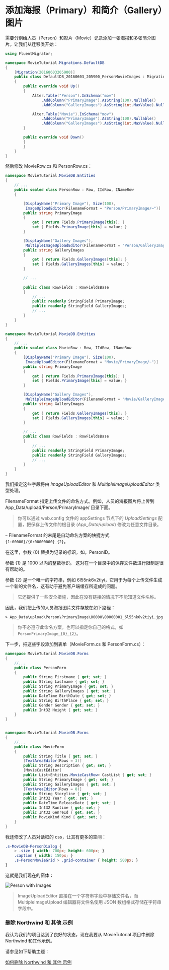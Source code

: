 # 添加海报（Primary）和简介（Gallery）图片

需要分别给人员（Person）和影片（Movie）记录添加一张海报和多张简介图片。让我们从迁移类开始：

```cs
using FluentMigrator;

namespace MovieTutorial.Migrations.DefaultDB
{
    [Migration(20160603205900)]
    public class DefaultDB_20160603_205900_PersonMovieImages : Migration
    {
        public override void Up()
        {
            Alter.Table("Person").InSchema("mov")
                .AddColumn("PrimaryImage").AsString(100).Nullable()
                .AddColumn("GalleryImages").AsString(int.MaxValue).Nullable();

            Alter.Table("Movie").InSchema("mov")
                .AddColumn("PrimaryImage").AsString(100).Nullable()
                .AddColumn("GalleryImages").AsString(int.MaxValue).Nullable();
        }

        public override void Down()
        {
        }
    }
}
```

然后修改 MovieRow.cs 和 PersonRow.cs：

```cs
namespace MovieTutorial.MovieDB.Entities
{
    // ...
    public sealed class PersonRow : Row, IIdRow, INameRow
    {

        [DisplayName("Primary Image"), Size(100), 
         ImageUploadEditor(FilenameFormat = "Person/PrimaryImage/~")]
        public string PrimaryImage
        {
            get { return Fields.PrimaryImage[this]; }
            set { Fields.PrimaryImage[this] = value; }
        }

        [DisplayName("Gallery Images"), 
         MultipleImageUploadEditor(FilenameFormat = "Person/GalleryImages/~")]
        public string GalleryImages
        {
            get { return Fields.GalleryImages[this]; }
            set { Fields.GalleryImages[this] = value; }
        }

        // ...
        
        public class RowFields : RowFieldsBase
        {
            // ...
            public readonly StringField PrimaryImage;
            public readonly StringField GalleryImages;
            // ...
        }
    }
}
```

```cs
namespace MovieTutorial.MovieDB.Entities
{
    // ...
    public sealed class MovieRow : Row, IIdRow, INameRow
    {
        [DisplayName("Primary Image"), Size(100), 
         ImageUploadEditor(FilenameFormat = "Movie/PrimaryImage/~")]
        public string PrimaryImage
        {
            get { return Fields.PrimaryImage[this]; }
            set { Fields.PrimaryImage[this] = value; }
        }

        [DisplayName("Gallery Images"), 
         MultipleImageUploadEditor(FilenameFormat = "Movie/GalleryImages/~")]
        public string GalleryImages
        {
            get { return Fields.GalleryImages[this]; }
            set { Fields.GalleryImages[this] = value; }
        }

        // ...
        public class RowFields : RowFieldsBase
        {
            // ...
            public readonly StringField PrimaryImage;
            public readonly StringField GalleryImages;
            // ...
        }
    }
}
```

我们指定这些字段将由 *ImageUploadEditor* 和 *MultipleImageUploadEditor* 类型处理。

FilenameFormat 指定上传文件的命名方式。例如，人员的海报图片将上传到 App_Data/upload/Person/PrimaryImage/ 目录下面。

> 你可以通过  web.config 文件的 appSettings 节点下的 *UploadSettings* 配置，把保存上传文件的根目录 (*App_Data/upload*) 修改为任意文件目录。

`~`  FilenameFormat 的末尾是自动命名方案的快捷方式 `{1:00000}/{0:00000000}_{2}`。

在这里，参数 {0} 替换为记录的标识，如，PersonID。

参数 {1} 是 1000 以内的整数标识。 这对在一个目录中的保存文件数进行限制是很有帮助的。

参数 {2} 是一个唯一的字符串，例如 6l55nk6v2tiyi，它用于为每个上传文件生成一个新的文件名，这有助于避免客户端缓存所造成的问题。

> 它还提供了一些安全措施，因此在没有链接的情况下不能知道文件名称。

因此，我们把上传的人员海报图片文件存放在如下路径：

```
> App_Data\upload\Person\PrimaryImage\00000\00000001_6l55nk6v2tiyi.jpg
```

> 你不必遵守此命名方案，也可以指定你自己的格式，如 `PersonPrimaryImage_{0}_{2}`。

下一步，把这些字段添加到表单（MovieForm.cs 和 PersonForm.cs）：

```cs
namespace MovieTutorial.MovieDB.Forms
{
    //...
    public class PersonForm
    {
        public String Firstname { get; set; }
        public String Lastname { get; set; }
        public String PrimaryImage { get; set; }
        public String GalleryImages { get; set; }
        public DateTime BirthDate { get; set; }
        public String BirthPlace { get; set; }
        public Gender Gender { get; set; }
        public Int32 Height { get; set; }
    }
}
```

```cs

namespace MovieTutorial.MovieDB.Forms
{
    //...
    public class MovieForm
    {
        public String Title { get; set; }
        [TextAreaEditor(Rows = 3)]
        public String Description { get; set; }
        [MovieCastEditor]
        public List<Entities.MovieCastRow> CastList { get; set; }
        public String PrimaryImage { get; set; }
        public String GalleryImages { get; set; }
        [TextAreaEditor(Rows = 8)]
        public String Storyline { get; set; }
        public Int32 Year { get; set; }
        public DateTime ReleaseDate { get; set; }
        public Int32 Runtime { get; set; }
        public Int32 GenreId { get; set; }
        public MovieKind Kind { get; set; }
    }
}
```

我还修改了人员对话框的 css，让其有更多的空间：

```css
.s-MovieDB-PersonDialog {
    > .size { width: 700px; height: 600px; }
    .caption { width: 150px; }
    .s-PersonMovieGrid > .grid-container { height: 500px; }
}
```

这就是我们现在的窗体：

![Person with Images](img/mdb_person_keanu.png)

> ImageUploadEditor 直接在一个字符串字段中存储文件名，而 MultipleImageUpload 编辑器将文件名使用 JSON 数组格式存储在字符串字段中。


### 删除 Northwind 和 其他 示例 

我认为我们的项目达到了良好的状态，现在我要从 MovieTutorial 项目中删除 Northwind 和其他示例。

请参见如下帮助主题：

[如何删除 Northwind 和 其他 示例](../../howto/removing_northwind.md)



